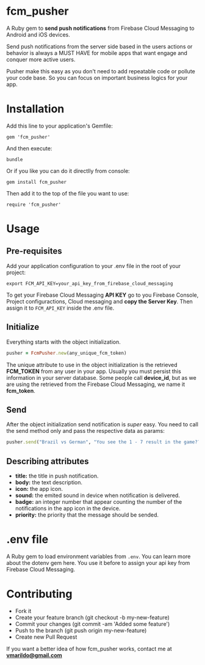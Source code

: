 # fcm_pusher
A Ruby gem to **send push notifications** from Firebase Cloud Messaging to Android and iOS devices.

Send push notifications from the server side based in the users actions or behavior is always a MUST HAVE for mobile apps 
that want engage and conquer more active users.

Pusher make this easy as you don't need to add repeatable code or pollute your code base. So you can focus on 
important business logics for your app.

# Installation
Add this line to your application's Gemfile:
```
gem 'fcm_pusher' 
```

And then execute:
```
bundle
```

Or if you like you can do it directlly from console:
 ```
 gem install fcm_pusher 
 ```

Then add it to the top of the file you want to use:
``` 
require 'fcm_pusher' 
```

# Usage

## Pre-requisites
Add your application configuration to your .env file in the root of your project:
```
export FCM_API_KEY=your_api_key_from_firebase_cloud_messaging
```
To get your Firebase Cloud Messaging **API KEY** go to you Firebase Console, Project configuractions, Cloud messaging and 
**copy the Server Key**. Then assign it to `FCM_API_KEY` inside the .env file.

## Initialize 
Everything starts with the object initialization.
```ruby
pusher = FcmPusher.new(any_unique_fcm_token)
```
The unique attribute to use in the object initialization is the retrieved **FCM_TOKEN** from any user in your app. Usually you 
must persist this information in your server database. Some people call **device_id**, but as we are using the retrieved from the Firebase Cloud Messaging, we name it **fcm_token**. 

## Send 
After the object initialization send notification is *super* easy. You need to call the send method only and pass the 
respective data as params:
```ruby
pusher.send("Brazil vs German", "You see the 1 - 7 result in the game???", nil, nil, 1, "high")
```

## Describing attributes

* **title:** the title in push notification.
* **body:** the text description.
* **icon:** the app icon.
* **sound:** the emited sound in device when notification is delivered.
* **badge:** an integer number that appear counting the number of the notifications in the app icon in the device. 
* **priority:** the priority that the message should be sended.

# .env file
A Ruby gem to load environment variables from `.env`. You can learn more about the dotenv gem here. You use it before 
to assign your api key from Firebase Cloud Messaging.

# Contributing

* Fork it
* Create your feature branch (git checkout -b my-new-feature)
* Commit your changes (git commit -am 'Added some feature')
* Push to the branch (git push origin my-new-feature)
* Create new Pull Request

If you want a better idea of how fcm_pusher works, contact me at **vmarildo@gmail.com**

